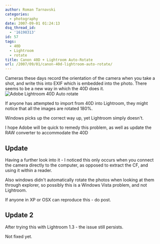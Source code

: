 ```yaml
---
author: Roman Tarnavski
categories:
  - photography
date: 2007-09-01 01:24:13
dsq_thread_id:
  - '16198313'
id: 57
tags:
  - 40D
  - Lightroom
  - rotate
title: Canon 40D + Lightroom Auto-Rotate
url: /2007/09/01/canon-40d-lightroom-auto-rotate/
---
```


Cameras these days record the orientation of the camera when you take a shot, and write this into EXIF which is embedded into the photo. There seems to be a new way in which the 40D does it.![Adobe Lightroom 40D Auto rotate](/images/2007/09/lightroom-import-40d.jpg)

If anyone has attempted to import from 40D into Lightroom, they might notice that all the images are rotated 180%.

Windows picks up the correct way up, yet Lightroom simply doesn't.

I hope Adobe will be quick to remedy this problem, as well as update the RAW converter to accommodate the 40D

## Update

Having a further look into it - I noticed this only occurs when you connect the camera directly to the computer, as opposed to extract the CF, and using it within a reader.

Also windows didn't automatically rotate the photos when looking at them through explorer, so possibly this is a Windows Vista problem, and not Lightroom.

If anyone in XP or OSX can reproduce this - do post.

## Update 2

After trying this with Lightroom 1.3 - the issue still persists.

Not fixed yet.
